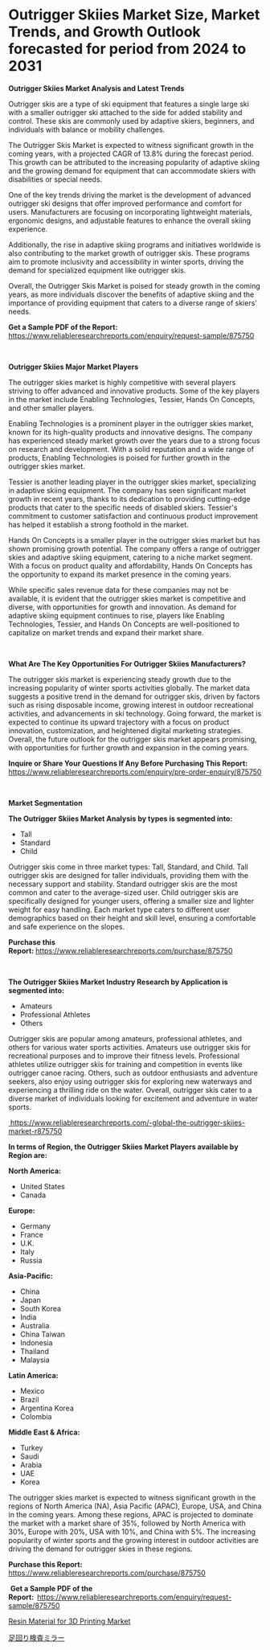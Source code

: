 <p><h1>Outrigger Skiies Market Size, Market Trends, and Growth Outlook forecasted for period from 2024 to 2031</h1></p><p><strong>Outrigger Skiies Market Analysis and Latest Trends</strong></p>
<p><p>Outrigger skis are a type of ski equipment that features a single large ski with a smaller outrigger ski attached to the side for added stability and control. These skis are commonly used by adaptive skiers, beginners, and individuals with balance or mobility challenges.</p><p>The Outrigger Skis Market is expected to witness significant growth in the coming years, with a projected CAGR of 13.8% during the forecast period. This growth can be attributed to the increasing popularity of adaptive skiing and the growing demand for equipment that can accommodate skiers with disabilities or special needs.</p><p>One of the key trends driving the market is the development of advanced outrigger ski designs that offer improved performance and comfort for users. Manufacturers are focusing on incorporating lightweight materials, ergonomic designs, and adjustable features to enhance the overall skiing experience.</p><p>Additionally, the rise in adaptive skiing programs and initiatives worldwide is also contributing to the market growth of outrigger skis. These programs aim to promote inclusivity and accessibility in winter sports, driving the demand for specialized equipment like outrigger skis.</p><p>Overall, the Outrigger Skis Market is poised for steady growth in the coming years, as more individuals discover the benefits of adaptive skiing and the importance of providing equipment that caters to a diverse range of skiers' needs.</p></p>
<p><strong>Get a Sample PDF of the Report:&nbsp;</strong> <a href="https://www.reliableresearchreports.com/enquiry/request-sample/875750">https://www.reliableresearchreports.com/enquiry/request-sample/875750</a></p>
<p>&nbsp;</p>
<p><strong>Outrigger Skiies Major Market Players</strong></p>
<p><p>The outrigger skies market is highly competitive with several players striving to offer advanced and innovative products. Some of the key players in the market include Enabling Technologies, Tessier, Hands On Concepts, and other smaller players.</p><p>Enabling Technologies is a prominent player in the outrigger skies market, known for its high-quality products and innovative designs. The company has experienced steady market growth over the years due to a strong focus on research and development. With a solid reputation and a wide range of products, Enabling Technologies is poised for further growth in the outrigger skies market.</p><p>Tessier is another leading player in the outrigger skies market, specializing in adaptive skiing equipment. The company has seen significant market growth in recent years, thanks to its dedication to providing cutting-edge products that cater to the specific needs of disabled skiers. Tessier's commitment to customer satisfaction and continuous product improvement has helped it establish a strong foothold in the market.</p><p>Hands On Concepts is a smaller player in the outrigger skies market but has shown promising growth potential. The company offers a range of outrigger skies and adaptive skiing equipment, catering to a niche market segment. With a focus on product quality and affordability, Hands On Concepts has the opportunity to expand its market presence in the coming years.</p><p>While specific sales revenue data for these companies may not be available, it is evident that the outrigger skies market is competitive and diverse, with opportunities for growth and innovation. As demand for adaptive skiing equipment continues to rise, players like Enabling Technologies, Tessier, and Hands On Concepts are well-positioned to capitalize on market trends and expand their market share.</p></p>
<p>&nbsp;</p>
<p><strong>What Are The Key Opportunities For Outrigger Skiies Manufacturers?</strong></p>
<p><p>The outrigger skis market is experiencing steady growth due to the increasing popularity of winter sports activities globally. The market data suggests a positive trend in the demand for outrigger skis, driven by factors such as rising disposable income, growing interest in outdoor recreational activities, and advancements in ski technology. Going forward, the market is expected to continue its upward trajectory with a focus on product innovation, customization, and heightened digital marketing strategies. Overall, the future outlook for the outrigger skis market appears promising, with opportunities for further growth and expansion in the coming years.</p></p>
<p><strong>Inquire or Share Your Questions If Any Before Purchasing This Report:</strong> <a href="https://www.reliableresearchreports.com/enquiry/pre-order-enquiry/875750">https://www.reliableresearchreports.com/enquiry/pre-order-enquiry/875750</a></p>
<p>&nbsp;</p>
<p><strong>Market Segmentation</strong></p>
<p><strong>The Outrigger Skiies Market Analysis by types is segmented into:</strong></p>
<p><ul><li>Tall</li><li>Standard</li><li>Child</li></ul></p>
<p><p>Outrigger skis come in three market types: Tall, Standard, and Child. Tall outrigger skis are designed for taller individuals, providing them with the necessary support and stability. Standard outrigger skis are the most common and cater to the average-sized user. Child outrigger skis are specifically designed for younger users, offering a smaller size and lighter weight for easy handling. Each market type caters to different user demographics based on their height and skill level, ensuring a comfortable and safe experience on the slopes.</p></p>
<p><strong>Purchase this Report:&nbsp;</strong><a href="https://www.reliableresearchreports.com/purchase/875750">https://www.reliableresearchreports.com/purchase/875750</a></p>
<p>&nbsp;</p>
<p><strong>The Outrigger Skiies Market Industry Research by Application is segmented into:</strong></p>
<p><ul><li>Amateurs</li><li>Professional Athletes</li><li>Others</li></ul></p>
<p><p>Outrigger skis are popular among amateurs, professional athletes, and others for various water sports activities. Amateurs use outrigger skis for recreational purposes and to improve their fitness levels. Professional athletes utilize outrigger skis for training and competition in events like outrigger canoe racing. Others, such as outdoor enthusiasts and adventure seekers, also enjoy using outrigger skis for exploring new waterways and experiencing a thrilling ride on the water. Overall, outrigger skis cater to a diverse market of individuals looking for excitement and adventure in water sports.</p></p>
<p><a href="https://www.reliableresearchreports.com/-global-the-outrigger-skiies-market-r875750">&nbsp;https://www.reliableresearchreports.com/-global-the-outrigger-skiies-market-r875750</a></p>
<p><strong>In terms of Region, the Outrigger Skiies Market Players available by Region are:</strong></p>
<p>
    <p> <strong> North America: </strong>
        <ul>
            <li>United States</li>
            <li>Canada</li>
        </ul>
        </p> 
    <p> <strong> Europe: </strong>
        <ul>
            <li>Germany</li>
            <li>France</li>
            <li>U.K.</li>
            <li>Italy</li>
            <li>Russia</li>
        </ul>
        </p> 
    <p> <strong> Asia-Pacific: </strong>
        <ul>
            <li>China</li>
            <li>Japan</li>
            <li>South Korea</li>
            <li>India</li>
            <li>Australia</li>
            <li>China Taiwan</li>
            <li>Indonesia</li>
            <li>Thailand</li>
            <li>Malaysia</li>
        </ul>
        </p> 
    <p> <strong> Latin America: </strong>
        <ul>
            <li>Mexico</li>
            <li>Brazil</li>
            <li>Argentina Korea</li>
            <li>Colombia</li>
        </ul>
        </p> 
    <p> <strong> Middle East & Africa: </strong>
        <ul>
            <li>Turkey</li>
            <li>Saudi</li>
            <li>Arabia</li>
            <li>UAE</li>
            <li>Korea</li>
        </ul>
    </p>
    </p>
<p><p>The outrigger skies market is expected to witness significant growth in the regions of North America (NA), Asia Pacific (APAC), Europe, USA, and China in the coming years. Among these regions, APAC is projected to dominate the market with a market share of 35%, followed by North America with 30%, Europe with 20%, USA with 10%, and China with 5%. The increasing popularity of winter sports and the growing interest in outdoor activities are driving the demand for outrigger skies in these regions.</p></p>
<p><strong>Purchase this Report: </strong><a href="https://www.reliableresearchreports.com/purchase/875750">https://www.reliableresearchreports.com/purchase/875750</a></p>
<p>&nbsp;<strong>Get a Sample PDF of the Report:&nbsp;&nbsp;</strong><a href="https://www.reliableresearchreports.com/enquiry/request-sample/875750">https://www.reliableresearchreports.com/enquiry/request-sample/875750</a></p>
<p><strong></strong></p>
<p><p><a href="https://view.publitas.com/reportprime-1/resin-material-for-3d-printing-market-size-reveals-the-best-marketing-channels-in-global-industry/">Resin Material for 3D Printing Market</a></p><p><a href="https://medium.com/@addyserr7687/%E4%B8%8B%E9%83%A8%E6%A7%8B%E9%80%A0%E6%A4%9C%E6%9F%BB%E3%83%9F%E3%83%A9%E3%83%BC%E5%B8%82%E5%A0%B4-2031%E5%B9%B4%E3%81%BE%E3%81%A7%E3%81%AE%E5%8B%95%E5%90%91-%E4%BA%88%E6%B8%AC-%E7%AB%B6%E4%BA%89%E5%88%86%E6%9E%90-bf81c12fe98c">足回り検査ミラー</a></p></p>